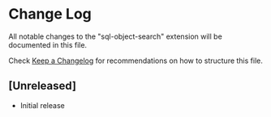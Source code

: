 # Change Log

All notable changes to the "sql-object-search" extension will be documented in this file.

Check [Keep a Changelog](http://keepachangelog.com/) for recommendations on how to structure this file.

## [Unreleased]

- Initial release